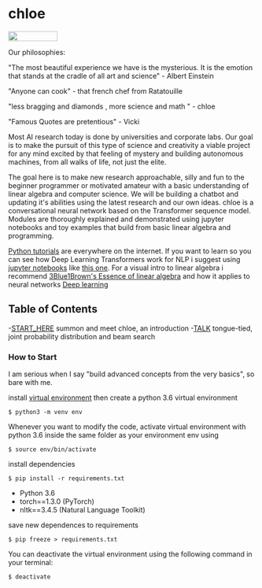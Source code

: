 # chloe

<img src="https://raw.githubusercontent.com/dwyl/repo-badges/master/highresPNGs/start-with-why-HiRes.png" height="20" width="100">

Our philosophies:

"The most beautiful experience we have is the mysterious. It is the  emotion that stands at the cradle of all art and science" - Albert Einstein

"Anyone can cook" - that french chef from Ratatouille

"less bragging and diamonds , more science and math " - chloe 

"Famous Quotes are pretentious" - Vicki 

Most AI research today is done by universities and corporate labs. Our goal is to make the pursuit of this type of science and creativity a viable project for any mind excited by that feeling of mystery and building autonomous machines, from all walks of life, not just the elite. 

The goal here is to make new research approachable, silly and fun to the beginner programmer or motivated amateur with a basic understanding of linear algebra and computer science. We will be building a chatbot and updating it's abilities using the latest research and our own ideas. chloe is a conversational neural network based on the Transformer sequence model. Modules are thoroughly explained and demonstrated using jupyter notebooks and toy examples that build from basic linear algebra and programming.

[Python tutorials](https://www.learnpython.org/) are everywhere on the internet. If you want to learn so you can see how Deep Learning Transformers work for NLP i suggest using [jupyter notebooks](https://youtu.be/pxPzuyCOoMI) like [this one](https://www.dataquest.io/blog/jupyter-notebook-tutorial/). For a visual intro to linear algebra i recommend [3Blue1Brown's Essence of linear algebra](https://youtu.be/fNk_zzaMoSs) and how it applies to neural networks [Deep learning](https://youtu.be/aircAruvnKk)

## Table of Contents

-[START_HERE](START_HERE.ipynb) summon and meet chloe, an introduction 
-[TALK](Talk.ipynb) tongue-tied, joint probability distribution and beam search

### How to Start

I am serious when I say "build advanced concepts from the very basics", so bare with me. 

install [virtual environment](https://towardsdatascience.com/virtual-environments-104c62d48c54) then create a python 3.6 virtual environment

`$ python3 -m venv env`

Whenever you want to modify the code, activate virtual environment with python 3.6 inside the same folder as your environment env using 

`$ source env/bin/activate`

install dependencies

`$ pip install -r requirements.txt`

- Python 3.6
- torch==1.3.0 (PyTorch)
- nltk==3.4.5 (Natural Language Toolkit)

save new dependences to requirements

`$ pip freeze > requirements.txt`

You can deactivate the virtual environment using the following command in your terminal:

`$ deactivate`
